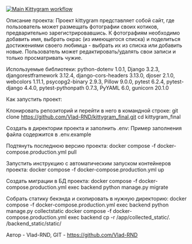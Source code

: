 [![Main Kittygram workflow](https://github.com/Vlad-RND/kittygram_final/actions/workflows/main.yml/badge.svg)](https://github.com/Vlad-RND/kittygram_final/actions/workflows/main.yml)

Описание проекта:
Проект kittygram представляет собой сайт, где пользователь может размещать фотографии своих котиков, предварительно зарегистрировавшись. К фотографиям необходимо добавить имя, выбрать окрас (из имеющегося списка) и поделиться достижениями своего любимца - выбрать их из списка или добавить новые.
Пользователь может редактировать/удалять свои записи и только просматривать чужие.

Используемые библиотеки:
python-dotenv 1.0.1, Django 3.2.3, djangorestframework 3.12.4, django-cors-headers 3.13.0, djoser 2.1.0, webcolors 1.11.1, psycopg2-binary 2.9.3, Pillow 9.0.0, pytest 6.2.4,
pytest-django 4.4.0, pytest-pythonpath 0.7.3, PyYAML 6.0, gunicorn 20.1.0

Как запустить проект:

Клонировать репозиторий и перейти в него в командной строке:
git clone https://github.com/Vlad-RND/kittygram_final.git
cd kittygram_final

Создать в директории проекта и заполнить .env:
Пример заполнения файла содержится в .env.example

Подтянуть последнюю версию проекта:
docker compose -f docker-compose.production.yml pull

Запустить инструкцию с автоматическим запуском контейнеров проекта:
docker compose -f docker-compose.production.yml up

Создать миграции в БД проекта:
docker compose -f docker-compose.production.yml exec backend python manage.py migrate

Собрать статику бекэнда и скопировать в нужную директорию:
docker compose -f docker-compose.production.yml exec backend python manage.py collectstatic
docker compose -f docker-compose.production.yml exec backend cp -r /app/collected_static/. /backend_static/static/

Автор - Vlad-RND, GIT - https://github.com/Vlad-RND